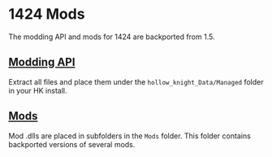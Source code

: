 # 1424 Mods

The modding API and mods for 1424 are backported from 1.5.

## [Modding API](./Modding%20API/API.zip)

Extract all files and place them under the `hollow_knight_Data/Managed` folder in your HK install.

## [Mods](./Mods/)
Mod .dlls are placed in subfolders in the `Mods` folder. This folder contains backported versions of several mods.